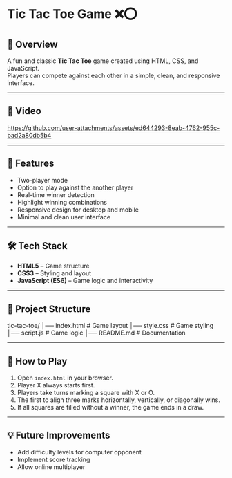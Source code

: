 # Tic Tac Toe Game ❌⭕  

## 📌 Overview
A fun and classic **Tic Tac Toe** game created using HTML, CSS, and JavaScript.  
Players can compete against each other in a simple, clean, and responsive interface.  

---


## 📸 Video

https://github.com/user-attachments/assets/ed644293-8eab-4762-955c-bad2a80db5b4

---

## 🚀 Features
- Two-player mode
- Option to play against the another player
- Real-time winner detection
- Highlight winning combinations
- Responsive design for desktop and mobile
- Minimal and clean user interface

---

## 🛠️ Tech Stack
- **HTML5** – Game structure
- **CSS3** – Styling and layout
- **JavaScript (ES6)** – Game logic and interactivity

---

## 📂 Project Structure
tic-tac-toe/
│── index.html # Game layout
│── style.css # Game styling
│── script.js # Game logic
│── README.md # Documentation


---

## 🎯 How to Play
1. Open `index.html` in your browser.
2. Player X always starts first.
3. Players take turns marking a square with X or O.
4. The first to align three marks horizontally, vertically, or diagonally wins.
5. If all squares are filled without a winner, the game ends in a draw.

---

## 💡 Future Improvements
- Add difficulty levels for computer opponent
- Implement score tracking
- Allow online multiplayer

